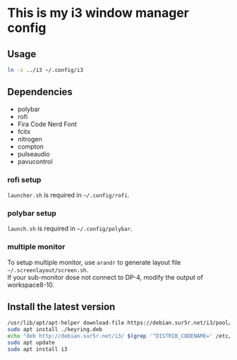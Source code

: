 # This is my i3 window manager config

## Usage
```bash
ln -s ../i3 ~/.config/i3
```

## Dependencies
+ polybar
+ rofi
+ Fira Code Nerd Font
+ fcitx
+ nitrogen
+ compton
+ pulseaudio
+ pavucontrol

### rofi setup
`launcher.sh` is required in `~/.config/rofi`.

### polybar setup
`launch.sh` is required in `~/.config/polybar`.

### multiple monitor
To setup multiple monitor, use `arandr` to generate layout file `~/.screenlayout/screen.sh`.  
If your sub-monitor dose not connect to DP-4, modify the output of workspace8-10.

## Install the latest version
```bash
/usr/lib/apt/apt-helper download-file https://debian.sur5r.net/i3/pool/main/s/sur5r-keyring/sur5r-keyring_2023.02.18_all.deb keyring.deb SHA256:a511ac5f10cd811f8a4ca44d665f2fa1add7a9f09bef238cdfad8461f5239cc4
sudo apt install ./keyring.deb
echo "deb http://debian.sur5r.net/i3/ $(grep '^DISTRIB_CODENAME=' /etc/lsb-release | cut -f2 -d=) universe" | sudo tee /etc/apt/sources.list.d/sur5r-i3.list
sudo apt update
sudo apt install i3
```
